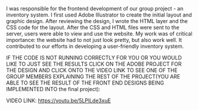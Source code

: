 I was responsible for the frontend development of our group project - an inventory system. I first used Adobe Illustrator to create the initial layout and graphic design. 
After reviewing the design, I wrote the HTML layer and the CSS code for the layout. After the CSS and HTML files were sent to the server, users were able to view and use the
website. My work was of critical importance: the website had to not just look pretty, but also work well. It contributed to our efforts in developing a user-friendly inventory 
system.


IF THE CODE IS NOT RUNNING CORRECTLY FOR YOU OR YOU WOULD LIKE TO JUST SEE THE RESULTS CLICK ON THE ADOBE PROJECT FOR THE DESIGN AND CLICK ONTO THE VIDEO LINK TO SEE ONE OF THE GROUP MEMBERS EXPLAINING THE REST OF THE 
PROJECT(YOU ARE ABLE TO SEE THE RESULT OF THE FRONT END DESIGNS BEING IMPLEMENTED INTO the final project):

VIDEO LINK: https://youtu.be/5LPlLde3xuE
